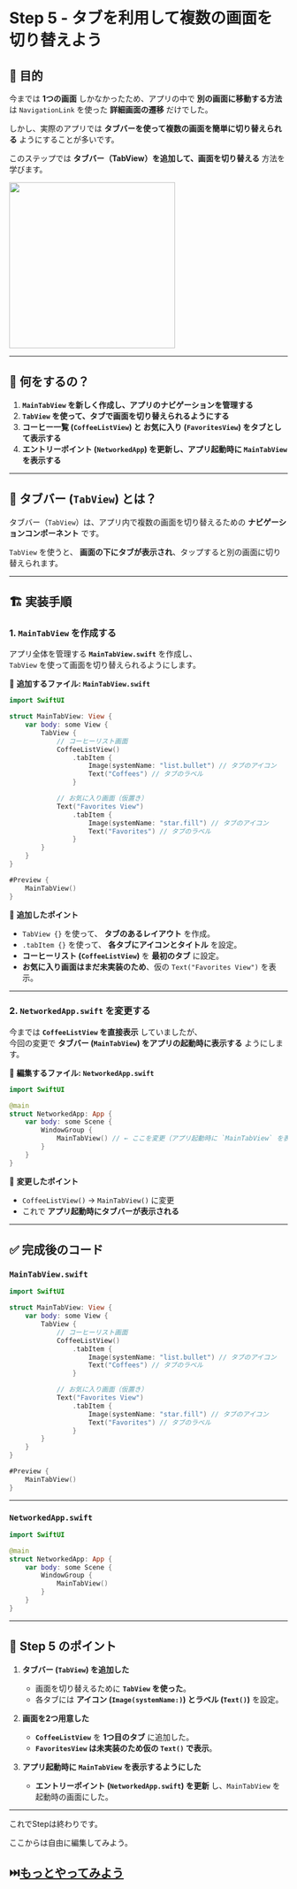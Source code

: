 # Step 5 - タブを利用して複数の画面を切り替えよう

## 🎯 目的

今までは **1つの画面** しかなかったため、アプリの中で **別の画面に移動する方法** は `NavigationLink` を使った **詳細画面の遷移** だけでした。  

しかし、実際のアプリでは **タブバーを使って複数の画面を簡単に切り替えられる** ようにすることが多いです。  

このステップでは **タブバー（TabView）を追加して、画面を切り替える** 方法を学びます。  

<img width="300" src="../../../../docs/images/08_step5.gif">

---

## 📌 何をするの？

1. **`MainTabView` を新しく作成し、アプリのナビゲーションを管理する**
2. **`TabView` を使って、タブで画面を切り替えられるようにする**
3. **コーヒー一覧 (`CoffeeListView`) と お気に入り (`FavoritesView`) をタブとして表示する**
4. **エントリーポイント (`NetworkedApp`) を更新し、アプリ起動時に `MainTabView` を表示する**

---

## 📖 タブバー (`TabView`) とは？

タブバー（`TabView`）は、アプリ内で複数の画面を切り替えるための **ナビゲーションコンポーネント** です。

`TabView` を使うと、 **画面の下にタブが表示され**、タップすると別の画面に切り替えられます。

---

## 🏗 実装手順

### 1. `MainTabView` を作成する

アプリ全体を管理する **`MainTabView.swift`** を作成し、  
`TabView` を使って画面を切り替えられるようにします。

📌 **追加するファイル: `MainTabView.swift`**

```swift
import SwiftUI

struct MainTabView: View {
    var body: some View {
        TabView {
            // コーヒーリスト画面
            CoffeeListView()
                .tabItem {
                    Image(systemName: "list.bullet") // タブのアイコン
                    Text("Coffees") // タブのラベル
                }

            // お気に入り画面（仮置き）
            Text("Favorites View") 
                .tabItem {
                    Image(systemName: "star.fill") // タブのアイコン
                    Text("Favorites") // タブのラベル
                }
        }
    }
}

#Preview {
    MainTabView()
}
```

📌 **追加したポイント**
- `TabView {}` を使って、 **タブのあるレイアウト** を作成。
- `.tabItem {}` を使って、 **各タブにアイコンとタイトル** を設定。
- **コーヒーリスト (`CoffeeListView`)** を **最初のタブ** に設定。
- **お気に入り画面はまだ未実装のため**、仮の `Text("Favorites View")` を表示。

---

### 2. `NetworkedApp.swift` を変更する

今までは **`CoffeeListView` を直接表示** していましたが、  
今回の変更で **タブバー (`MainTabView`) をアプリの起動時に表示する** ようにします。

📌 **編集するファイル: `NetworkedApp.swift`**

```swift
import SwiftUI

@main
struct NetworkedApp: App {
    var body: some Scene {
        WindowGroup {
            MainTabView() // ← ここを変更（アプリ起動時に `MainTabView` を表示）
        }
    }
}
```

📌 **変更したポイント**
- `CoffeeListView()` → `MainTabView()` に変更
- これで **アプリ起動時にタブバーが表示される**

---

## ✅ 完成後のコード

### `MainTabView.swift`

```swift
import SwiftUI

struct MainTabView: View {
    var body: some View {
        TabView {
            // コーヒーリスト画面
            CoffeeListView()
                .tabItem {
                    Image(systemName: "list.bullet") // タブのアイコン
                    Text("Coffees") // タブのラベル
                }

            // お気に入り画面（仮置き）
            Text("Favorites View") 
                .tabItem {
                    Image(systemName: "star.fill") // タブのアイコン
                    Text("Favorites") // タブのラベル
                }
        }
    }
}

#Preview {
    MainTabView()
}
```

---

### `NetworkedApp.swift`

```swift
import SwiftUI

@main
struct NetworkedApp: App {
    var body: some Scene {
        WindowGroup {
            MainTabView()
        }
    }
}
```

---

## 🎯 Step 5 のポイント

1. **タブバー (`TabView`) を追加した**
   - 画面を切り替えるために **`TabView` を使った**。
   - 各タブには **アイコン (`Image(systemName:)`) とラベル (`Text()`)** を設定。

2. **画面を2つ用意した**
   - **`CoffeeListView`** を **1つ目のタブ** に追加した。
   - **`FavoritesView` は未実装のため仮の `Text()` で表示**。

3. **アプリ起動時に `MainTabView` を表示するようにした**
   - **エントリーポイント (`NetworkedApp.swift`) を更新** し、`MainTabView` を起動時の画面にした。

---

これでStepは終わりです。

ここからは自由に編集してみよう。

## ⏭️[もっとやってみよう](../../../../docs/08_networked_app.md#もっとやってみよう)

